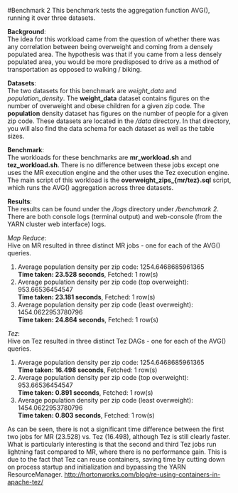 #Benchmark 2 
This benchmark tests the aggregation function AVG(), running it over three datasets. 

**Background**:  
The idea for this workload came from the question of whether there was any correlation between being overweight and coming from a densely populated area. The hypothesis was that if you came from a less densely populated area, you would be more predisposed to drive as a method of transportation as opposed to walking / biking. 

**Datasets**:  
The two datasets for this benchmark are *weight_data* and *population_density*. The **weight_data** dataset contains figures on the number of overweight and obese children for a given zip code. The **population** density dataset has figures on the number of people for a given zip code. These datasets are located in the */data* directory. In that directory, you will also find the data schema for each dataset as well as the table sizes. 

**Benchmark**:  
The workloads for these benchmarks are **mr_workload.sh** and **tez_workload.sh**. There is no difference between these jobs except one uses the MR execution engine and the other uses the Tez execution engine. The main script of this workload is the **overweight\_zips\_{mr/tez}.sql** script, which runs the AVG() aggregation across three datasets. 

**Results**:  
The results can be found under the */logs* directory under */benchmark 2*. There are both console logs (terminal output) and web-console (from the YARN cluster web interface) logs.   

*Map Reduce*:  
Hive on MR resulted in three distinct MR jobs - one for each of the AVG() queries.   
1) Average population density per zip code: 	1254.6468685961365  
**Time taken: 23.528 seconds**, Fetched: 1 row(s)  
2) Average population density per zip code (top overweight): 	953.66536454547  
**Time taken: 23.181 seconds**, Fetched: 1 row(s)  
3) Average population density per zip code (least overweight): 	1454.0622953780796  
**Time taken: 24.864 seconds**, Fetched: 1 row(s)  

*Tez*:  
Hive on Tez resulted in three distinct Tez DAGs - one for each of the AVG() queries.   
1) Average population density per zip code: 	1254.6468685961365  
**Time taken: 16.498 seconds**, Fetched: 1 row(s)  
2) Average population density per zip code (top overweight): 	953.66536454547  
**Time taken: 0.891 seconds**, Fetched: 1 row(s)  
3) Average population density per zip code (least overweight): 	1454.0622953780796  
**Time taken: 0.803 seconds**, Fetched: 1 row(s)  

As can be seen, there is not a significant time difference between the first two jobs for MR (23.528) vs. Tez (16.498), although Tez is still clearly faster. What is particularly interesting is that the second and third Tez jobs run lightning fast compared to MR, where there is no performance gain. This is due to the fact that Tez can reuse containers, saving time by cutting down on process startup and initialization and bypassing the YARN ResourceManager. http://hortonworks.com/blog/re-using-containers-in-apache-tez/ 
